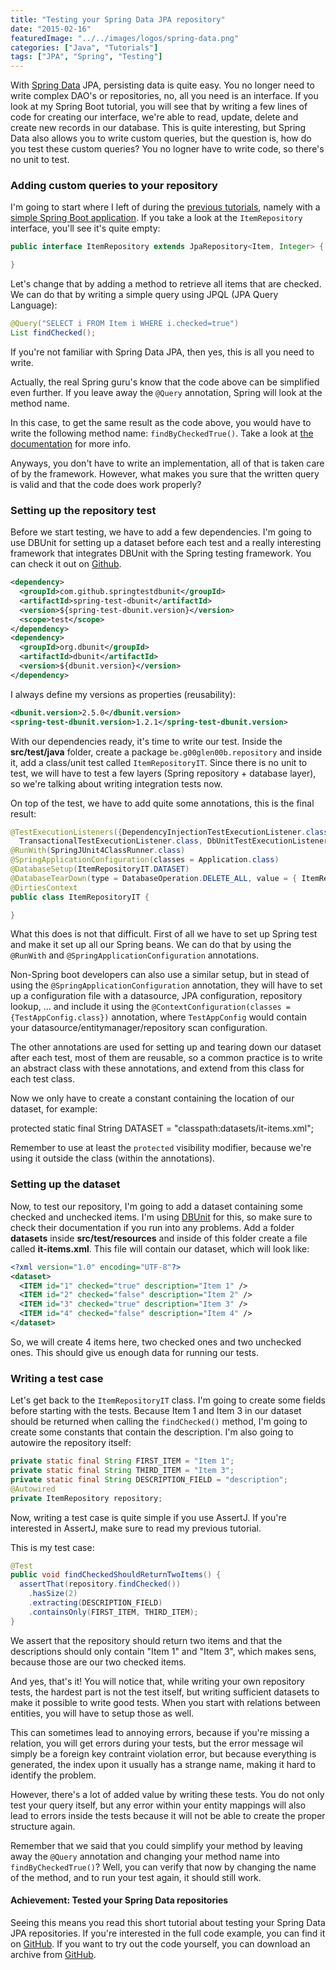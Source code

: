 ```yaml
---
title: "Testing your Spring Data JPA repository"
date: "2015-02-16"
featuredImage: "../../images/logos/spring-data.png"
categories: ["Java", "Tutorials"]
tags: ["JPA", "Spring", "Testing"]
---
```


With [Spring Data](http://projects.spring.io/spring-data/) JPA, persisting data is quite easy. You no longer need to write complex DAO's or repositories, no, all you need is an interface. If you look at my Spring Boot tutorial, you will see that by writing a few lines of code for creating our interface, we're able to read, update, delete and create new records in our database. This is quite interesting, but Spring Data also allows you to write custom queries, but the question is, how do you test these custom queries? You no logner have to write code, so there's no unit to test.

### Adding custom queries to your repository

I'm going to start where I left of during the [previous tutorials](/prototyping-spring-boot-angularjs/ "Rapid prototyping with Spring Boot and AngularJS"), namely with a [simple Spring Boot application](https://github.com/g00glen00b/ng-spring-boot/tree/feature-tests). If you take a look at the `ItemRepository` interface, you'll see it's quite empty:

```java
public interface ItemRepository extends JpaRepository<Item, Integer> {

}
```

Let's change that by adding a method to retrieve all items that are checked. We can do that by writing a simple query using JPQL (JPA Query Language):

```java
@Query("SELECT i FROM Item i WHERE i.checked=true")
List findChecked();
```

If you're not familiar with Spring Data JPA, then yes, this is all you need to write.

Actually, the real Spring guru's know that the code above can be simplified even further. If you leave away the `@Query` annotation, Spring will look at the method name.

In this case, to get the same result as the code above, you would have to write the following method name: `findByCheckedTrue()`. Take a look at [the documentation](http://docs.spring.io/spring-data/jpa/docs/1.4.3.RELEASE/reference/html/jpa.repositories.html) for more info.

Anyways, you don't have to write an implementation, all of that is taken care of by the framework. However, what makes you sure that the written query is valid and that the code does work properly?

### Setting up the repository test

Before we start testing, we have to add a few dependencies. I'm going to use DBUnit for setting up a dataset before each test and a really interesting framework that integrates DBUnit with the Spring testing framework. You can check it out on [Github](http://springtestdbunit.github.io/spring-test-dbunit/).

```xml
<dependency>
  <groupId>com.github.springtestdbunit</groupId>
  <artifactId>spring-test-dbunit</artifactId>
  <version>${spring-test-dbunit.version}</version>
  <scope>test</scope>
</dependency>
<dependency>
  <groupId>org.dbunit</groupId>
  <artifactId>dbunit</artifactId>
  <version>${dbunit.version}</version>
</dependency>
```

I always define my versions as properties (reusability):

```xml
<dbunit.version>2.5.0</dbunit.version>
<spring-test-dbunit.version>1.2.1</spring-test-dbunit.version>
```

With our dependencies ready, it's time to write our test. Inside the **src/test/java** folder, create a package `be.g00glen00b.repository` and inside it, add a class/unit test called `ItemRepositoryIT`. Since there is no unit to test, we will have to test a few layers (Spring repository + database layer), so we're talking about writing integration tests now.

On top of the test, we have to add quite some annotations, this is the final result:

```java
@TestExecutionListeners({DependencyInjectionTestExecutionListener.class, DirtiesContextTestExecutionListener.class,
  TransactionalTestExecutionListener.class, DbUnitTestExecutionListener.class})
@RunWith(SpringJUnit4ClassRunner.class)
@SpringApplicationConfiguration(classes = Application.class)
@DatabaseSetup(ItemRepositoryIT.DATASET)
@DatabaseTearDown(type = DatabaseOperation.DELETE_ALL, value = { ItemRepositoryIT.DATASET })
@DirtiesContext
public class ItemRepositoryIT {

}
```

What this does is not that difficult. First of all we have to set up Spring test and make it set up all our Spring beans. We can do that by using the `@RunWith` and `@SpringApplicationConfiguration` annotations.

Non-Spring boot developers can also use a similar setup, but in stead of using the `@SpringApplicationConfiguration` annotation, they will have to set up a configuration file with a datasource, JPA configuration, repository lookup, ... and include it using the `@ContextConfiguration(classes = {TestAppConfig.class})` annotation, where `TestAppConfig` would contain your datasource/entitymanager/repository scan configuration.

The other annotations are used for setting up and tearing down our dataset after each test, most of them are reusable, so a common practice is to write an abstract class with these annotations, and extend from this class for each test class.

Now we only have to create a constant containing the location of our dataset, for example:

protected static final String DATASET = "classpath:datasets/it-items.xml";

Remember to use at least the `protected` visibility modifier, because we're using it outside the class (within the annotations).

### Setting up the dataset

Now, to test our repository, I'm going to add a dataset containing some checked and unchecked items. I'm using [DBUnit](http://dbunit.sourceforge.net/) for this, so make sure to check their documentation if you run into any problems. Add a folder **datasets** inside **src/test/resources** and inside of this folder create a file called **it-items.xml**. This file will contain our dataset, which will look like:

```xml
<?xml version="1.0" encoding="UTF-8"?>
<dataset>
  <ITEM id="1" checked="true" description="Item 1" />
  <ITEM id="2" checked="false" description="Item 2" />
  <ITEM id="3" checked="true" description="Item 3" />
  <ITEM id="4" checked="false" description="Item 4" />
</dataset>
```

So, we will create 4 items here, two checked ones and two unchecked ones. This should give us enough data for running our tests.

### Writing a test case

Let's get back to the `ItemRepositoryIT` class. I'm going to create some fields before starting with the tests. Because Item 1 and Item 3 in our dataset should be returned when calling the `findChecked()` method, I'm going to create some constants that contain the description. I'm also going to autowire the repository itself:

```java
private static final String FIRST_ITEM = "Item 1";
private static final String THIRD_ITEM = "Item 3";
private static final String DESCRIPTION_FIELD = "description";
@Autowired
private ItemRepository repository;
```

Now, writing a test case is quite simple if you use AssertJ. If you're interested in AssertJ, make sure to read my previous tutorial.

This is my test case:

```java
@Test
public void findCheckedShouldReturnTwoItems() {
  assertThat(repository.findChecked())
    .hasSize(2)
    .extracting(DESCRIPTION_FIELD)
    .containsOnly(FIRST_ITEM, THIRD_ITEM);
}
```

We assert that the repository should return two items and that the descriptions should only contain "Item 1" and "Item 3", which makes sens, because those are our two checked items.

And yes, that's it! You will notice that, while writing your own repository tests, the hardest part is not the test itself, but writing sufficient datasets to make it possible to write good tests. When you start with relations between entities, you will have to setup those as well.

This can sometimes lead to annoying errors, because if you're missing a relation, you will get errors during your tests, but the error message wil simply be a foreign key contraint violation error, but because everything is generated, the index upon it usually has a strange name, making it hard to identify the problem.

However, there's a lot of added value by writing these tests. You do not only test your query itself, but any error within your entity mappings will also lead to errors inside the tests because it will not be able to create the proper structure again.

Remember that we said that you could simplify your method by leaving away the `@Query` annotation and changing your method name into `findByCheckedTrue()`? Well, you can verify that now by changing the name of the method, and to run your test again, it should still work.

#### Achievement: Tested your Spring Data repositories

Seeing this means you read this short tutorial about testing your Spring Data JPA repositories. If you're interested in the full code example, you can find it on [GitHub](https://github.com/g00glen00b/ng-spring-boot/tree/feature-tests). If you want to try out the code yourself, you can download an archive from [GitHub](https://github.com/g00glen00b/ng-spring-boot/archive/feature-tests.zip).
